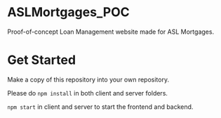 # ASLMortgages_POC
Proof-of-concept Loan Management website made for ASL Mortgages.

# Get Started
Make a copy of this repository into your own repository.

Please do `npm install` in both client and server folders.

`npm start` in client and server to start the frontend and backend.
